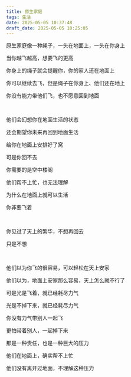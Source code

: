 ```yaml
---
title: 原生家庭
tags: 生活
date: 2025-05-05 10:37:48
draft_date: 2025-05-05 10:25:05
---
```







原生家庭像一种绳子，一头在地面上，一头在你身上

当你越飞越高，想要飞的更高

你身上的绳子就会提醒你，你的家人还在地面上

你可以继续去飞，但是绳子在你身上、他们还在地上

你没有能力带他们飞，也不愿意回到地面


<br>

他们会幻想你在地面生活的状态

还会期望你未来再回到地面生活

给你在地面上安排好了窝

可是你回不去

你需要的是空中楼阁

他们帮不上忙，也无法理解

为什么在地面上就可以生活

你非要飞着


<br>

你见过了天上的繁华，不想再回去

只是不想


<br>

他们以为你飞的很容易，可以轻松在天上安家

他们以为，地面上安家那么容易，天上怎么就不行了

可是光是飞着，就已经耗尽力气

光是不掉下来，就已经耗尽力气

你没有力气带别人一起飞

更怕带着别人，一起掉下来

那是一种责任，也是一种巨大的压力

他们在地面上，确实帮不上忙

他们没有离开过地面，不理解这种压力    


